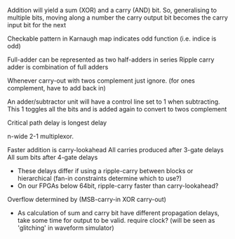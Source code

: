 <!-- SPDX-License-Identifier: zlib-acknowledgement -->

Addition will yield a sum (XOR) and a carry (AND) bit.
So, generalising to multiple bits, 
moving along a number the carry output bit
becomes the carry input bit for the next

Checkable pattern in Karnaugh map indicates odd function 
(i.e. indice is odd)

Full-adder can be represented as two half-adders in series
Ripple carry adder is combination of full adders

Whenever carry-out with twos complement just ignore. 
(for ones complement, have to add back in)

An adder/subtractor unit will have a control line set to 1 when subtracting.
This 1 toggles all the bits and is added again to convert to twos complement

Critical path delay is longest delay

n-wide 2-1 multiplexor.

Faster addition is carry-lookahead
All carries produced after 3-gate delays
All sum bits after 4-gate delays
* These delays differ if using a ripple-carry between blocks or hierarchical
(fan-in constraints determine which to use?)
* On our FPGAs below 64bit, ripple-carry faster than carry-lookahead?

Overflow determined by (MSB-carry-in XOR carry-out)

* As calculation of sum and carry bit have different propagation delays, 
take some time for output to be valid. require clock?
(will be seen as 'glitching' in waveform simulator)
